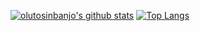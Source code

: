 <!--### Hi there 👋-->


[![olutosinbanjo's github stats](https://github-readme-stats.vercel.app/api?username=olutosinbanjo&show_icons=true&theme=radical)](https://github.com/anuraghazra/github-readme-stats)
[![Top Langs](https://github-readme-stats.vercel.app/api/top-langs/?username=olutosinbanjo&show_icons=true&theme=radical)](https://github.com/anuraghazra/github-readme-stats)

<!--
**olutosinbanjo/olutosinbanjo** is a ✨ _special_ ✨ repository because its `README.md` (this file) appears on your GitHub profile.

Here are some ideas to get you started:

- 🔭 I’m currently working on ...
- 🌱 I’m currently learning ...
- 👯 I’m looking to collaborate on ...
- 🤔 I’m looking for help with ...
- 💬 Ask me about ...
- 📫 How to reach me: ...
- 😄 Pronouns: ...
- ⚡ Fun fact: ...
-->
